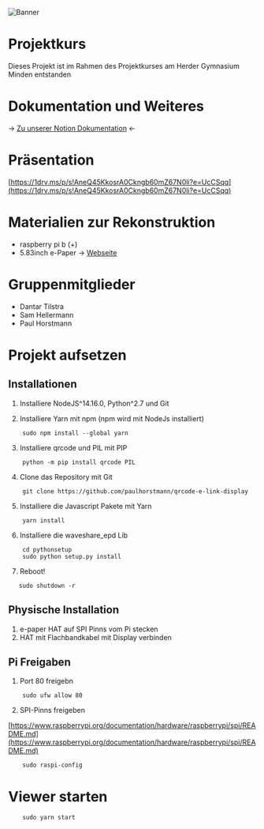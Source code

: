 ![Banner](https://paulhorstmann.de/pjk/banner.png)

# Projektkurs
Dieses Projekt ist im Rahmen des Projektkurses am Herder Gymnasium Minden entstanden

# Dokumentation und Weiteres
-> [Zu unserer Notion Dokumentation](https://www.notion.so/plhwspace/Projektkurs-df694e168e5748f59asd6efde59ddaf90) <-

# Präsentation 
[https://1drv.ms/p/s!AneQ45KkosrA0Ckngb60mZ67N0li?e=UcCSqq](https://1drv.ms/p/s!AneQ45KkosrA0Ckngb60mZ67N0li?e=UcCSqq)

# Materialien zur Rekonstruktion
- raspberry pi b (+)
- 5.83inch e-Paper -> [Webseite](https://www.waveshare.com/wiki/5.83inch_e-Paper_HAT_(B))

# Gruppenmitglieder
- Dantar Tilstra
- Sam Hellermann
- Paul Horstmann

# Projekt aufsetzen

## Installationen

1. Installiere NodeJS^14.16.0, Python^2.7 und Git

2. Installiere Yarn mit npm (npm wird mit NodeJs installiert)
```
    sudo npm install --global yarn
```
3. Installiere qrcode und PIL mit PIP
```
    python -m pip install qrcode PIL
```
4. Clone das Repository mit Git
```
    git clone https://github.com/paulhorstmann/qrcode-e-link-display
```
5. Installiere die Javascript Pakete mit Yarn
```
    yarn install
```
6. Installiere die waveshare_epd Lib
```
    cd pythonsetup
    sudo python setup.py install
```
7. Reboot!
 ```
    sudo shutdown -r
```   

## Physische Installation
1. e-paper HAT auf SPI Pinns vom Pi stecken
2. HAT mit Flachbandkabel mit Display verbinden 

## Pi Freigaben
1. Port 80 freigebn
```
    sudo ufw allow 80
```
2. SPI-Pinns freigeben

[https://www.raspberrypi.org/documentation/hardware/raspberrypi/spi/README.md](https://www.raspberrypi.org/documentation/hardware/raspberrypi/spi/README.md)

```
    sudo raspi-config
```

# Viewer starten

```
    sudo yarn start
```